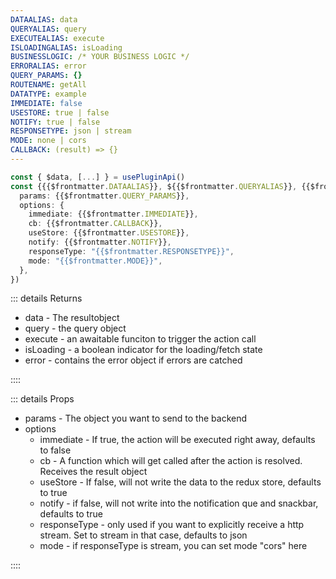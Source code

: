 ```yaml
---
DATAALIAS: data
QUERYALIAS: query
EXECUTEALIAS: execute
ISLOADINGALIAS: isLoading
BUSINESSLOGIC: /* YOUR BUSINESS LOGIC */
ERRORALIAS: error
QUERY_PARAMS: {}
ROUTENAME: getAll
DATATYPE: example
IMMEDIATE: false
USESTORE: true | false
NOTIFY: true | false
RESPONSETYPE: json | stream
MODE: none | cors
CALLBACK: (result) => {}
---
```


```typescript
const { $data, [...] } = usePluginApi()
const {{{$frontmatter.DATAALIAS}}, ${{$frontmatter.QUERYALIAS}}, {{$frontmatter.EXECUTEALIAS}}, {{$frontmatter.ISLOADINGALIAS}}, {{$frontmatter.ERRORALIAS}} } = $data.{{$frontmatter.DATATYPE}}.{{$frontmatter.ROUTENAME}}({
  params: {{$frontmatter.QUERY_PARAMS}},
  options: {
    immediate: {{$frontmatter.IMMEDIATE}},
    cb: {{$frontmatter.CALLBACK}},
    useStore: {{$frontmatter.USESTORE}},
    notify: {{$frontmatter.NOTIFY}},
    responseType: "{{$frontmatter.RESPONSETYPE}}",
    mode: "{{$frontmatter.MODE}}",
  },
})
```

::: details Returns

- data - The resultobject
- query - the query object
- execute - an awaitable funciton to trigger the action call
- isLoading - a boolean indicator for the loading/fetch state
- error - contains the error object if errors are catched

::::

::: details Props

- params - The object you want to send to the backend
- options
  - immediate - If true, the action will be executed right away, defaults to false
  - cb - A function which will get called after the action is resolved. Receives the result object
  - useStore - If false, will not write the data to the redux store, defaults to true
  - notify - if false, will not write into the notification que and snackbar, defaults to true
  - responseType - only used if you want to explicitly receive a http stream. Set to stream in that case, defaults to json
  - mode - if responseType is stream, you can set mode "cors" here

::::
